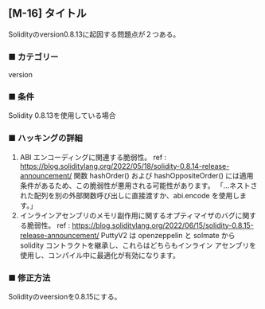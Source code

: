## [M-16] タイトル
Solidityのversion0.8.13に起因する問題点が２つある。

### ■ カテゴリー
version

### ■ 条件
Solidity 0.8.13を使用している場合

### ■ ハッキングの詳細
1. ABI エンコーディングに関連する脆弱性。
	ref : https://blog.soliditylang.org/2022/05/18/solidity-0.8.14-release-announcement/
	関数 hashOrder() および hashOppositeOrder() には適用条件があるため、この脆弱性が悪用される可能性があります。
	「…ネストされた配列を別の外部関数呼び出しに直接渡すか、abi.encode を使用します。」
2. インラインアセンブリのメモリ副作用に関するオプティマイザのバグに関する脆弱性。
	ref : https://blog.soliditylang.org/2022/06/15/solidity-0.8.15-release-announcement/
	PuttyV2 は openzeppelin と solmate から solidity コントラクトを継承し、これらはどちらもインライン アセンブリを使用し、コンパイル中に最適化が有効になります。

### ■ 修正方法
Solidityのveersionを0.8.15にする。
